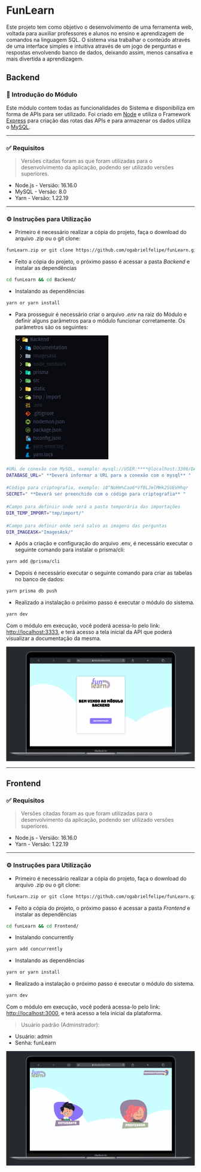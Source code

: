 # FunLearn
    
Este projeto tem como objetivo o desenvolvimento de uma ferramenta web, voltada para auxiliar professores e alunos no ensino e aprendizagem de comandos na linguagem SQL. O sistema visa trabalhar o conteúdo através de uma interface simples e intuitiva através de um jogo de perguntas e respostas envolvendo banco de dados, deixando assim, menos cansativa e mais divertida a aprendizagem.


## Backend

### 📄 Introdução do Módulo

Este módulo contem todas as funcionalidades do Sistema e disponibiliza em forma de APIs para ser utilizado. Foi criado em [Node](https://nodejs.org/en/) e utiliza o Framework [Express](http://expressjs.com/) para criação das rotas das APIs e para armazenar os dados utiliza o [MySQL](https://www.mysql.com/).

---

### ✅ Requisitos

> Versões citadas foram as que foram utilizadas para o desenvolvimento da aplicação, podendo ser utilizado versões superiores.
> 
- Node.js - Versião: 16.16.0
- MySQL - Versão: 8.0
- Yarn - Versão: 1.22.19

---

### ⚙ Instruções para Utilização

- Primeiro é necessário realizar a cópia do projeto, faça o download do arquivo .zip ou o git clone:

```bash
funLearn.zip or git clone https://github.com/ogabrielfelipe/funLearn.git
```

- Feito a cópia do projeto, o próximo passo é acessar a pasta *Backend*  e instalar as dependências

```bash
cd funLearn && cd Backend/
```

- Instalando as dependências

```bash
yarn or yarn install
```


- Para prosseguir é necessário criar o arquivo *.env* na raiz do Módulo e definir alguns parâmetros para o módulo funcionar corretamente. Os parâmetros são os seguintes:
    
    ![organizacao_dir](Backend/static/organizacao_dir.png)
    

```bash
#URL de conexão com MySQL, exemplo: mysql://USER:****@localhost:3306/DATABASE
DATABASE_URL=" **Deverá informar a URL para a conexão com o mysql** "

#Código para criptografia, exemplo: i8^NoHm%Cao6*Vf0LJmlMHk2SUEVHhqr
SECRET=" **Deverá ser preenchido com o código para criptografia** "

#Campo para definiir onde será a pasta temporária das importações
DIR_TEMP_IMPORT="tmp/import/"

#Campo para definir onde será salvo as imagens das perguntas
DIR_IMAGEASK="ImagesAsk/"
```

- Após a criação e configuração do arquivo .env, é necessário executar o seguinte comando para instalar o prisma/cli:

```bash
yarn add @prisma/cli
```

- Depois é necessário executar o seguinte comando para criar as tabelas no banco de dados:

```bash
yarn prisma db push
```

- Realizado a instalação o próximo passo é executar o módulo do sistema.

```bash
yarn dev
```

Com o módulo em execução, você poderá acessa-lo pelo link: [http://localhost:3333](http://localhost:3333/), e terá acesso a tela inicial da API que poderá visualizar a documentação da mesma.

![demo_initial](Backend/static/demo_initial.png)


---

## Frontend


### ✅ Requisitos

> Versões citadas foram as que foram utilizadas para o desenvolvimento da aplicação, podendo ser utilizado versões superiores.
> 
- Node.js - Versião: 16.16.0
- Yarn - Versão: 1.22.19

---

### ⚙ Instruções para Utilização

- Primeiro é necessário realizar a cópia do projeto, faça o download do arquivo .zip ou o git clone:

```bash
funLearn.zip or git clone https://github.com/ogabrielfelipe/funLearn.git
```

- Feito a cópia do projeto, o próximo passo é acessar a pasta *Frontend*  e instalar as dependências

```bash
cd funLearn && cd Frontend/
```

- Instalando concurrently

```bash
yarn add concurrently
```

- Instalando as dependências

```bash
yarn or yarn install
```

- Realizado a instalação o próximo passo é executar o módulo do sistema.

```bash
yarn dev
```

Com o módulo em execução, você poderá acessa-lo pelo link: [http://localhost:3000](http://localhost:3000/), e terá acesso a tela inicial da plataforma.

> Usuário padrão (Adminstrador):
- Usuário: admin
- Senha: funLearn

![demo_inital_frontend](frontend/public/FrontEnd.png)
